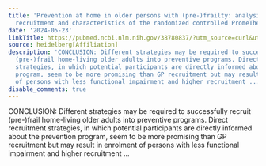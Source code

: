 ```yaml
---
title: 'Prevention at home in older persons with (pre-)frailty: analysis of participants''
  recruitment and characteristics of the randomized controlled PromeTheus trial'
date: '2024-05-23'
linkTitle: https://pubmed.ncbi.nlm.nih.gov/38780837/?utm_source=curl&utm_medium=rss&utm_campaign=pubmed-2&utm_content=1FakS-2QOkCT8HsMOQP1bCRQ4YzyumYOmxmF0moLsQ3dFB1E9V&fc=20220326224207&ff=20240523183437&v=2.18.0.post9+e462414
source: heidelberg[Affiliation]
description: 'CONCLUSION: Different strategies may be required to successfully recruit
  (pre-)frail home-living older adults into preventive programs. Direct recruitment
  strategies, in which potential participants are directly informed about the prevention
  program, seem to be more promising than GP recruitment but may result in enrolment
  of persons with less functional impairment and higher recruitment ...'
disable_comments: true
---
```

CONCLUSION: Different strategies may be required to successfully recruit (pre-)frail home-living older adults into preventive programs. Direct recruitment strategies, in which potential participants are directly informed about the prevention program, seem to be more promising than GP recruitment but may result in enrolment of persons with less functional impairment and higher recruitment ...